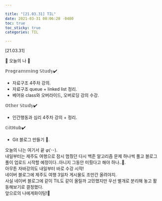 ```yaml
---

title: "[21.03.31] TIL"
date: 2021-03-31 08:06:28 -0400
toc: true
toc_sticky: true
categories: TIL

---
```

[21.03.31]

🙌 오늘의 나 🙌

ℙ𝕣𝕠𝕘𝕣𝕒𝕞𝕞𝕚𝕟𝕘 𝕊𝕥𝕦𝕕𝕪✔️

- 자료구조 4주차 강의.    
- 자료구조 queue + linked list 정리.   
- 베어유 class와 오버라이드, 오버로딩 강의 수강.   

𝕆𝕥𝕙𝕖𝕣 𝕊𝕥𝕦𝕕𝕪✔️

- 인간행동과 심리 4주차 강의 + 정리.   

𝔾𝕚𝕥ℍ𝕦𝕓✔️

- Git 블로그 만들기 🤍.   

오늘의 나는 여기서 끝 _φ(･_･).   
내일부터는 제주도 여행으로 잠시 멈췄던 다시 백준 알고리즘 문제 하나씩 풀고 블로그 풀이 업로드 시작할 예정이다..아니지 그동안 미뤘다고 해야 하나..🤔.   
아무튼 자바강의도 내일부터 바로 수강 시작!    
네이버 블로그에 제주도 여행 3일차 게시물도 조만간 올려야지.    
사실 네이버 블로그에 같이 TIL도 같이 올릴까 고민했지만 우선 별개로 분리해 놓고 활동해보기로 결정했다.   
앞으로의 나에게화이팅!🌸
